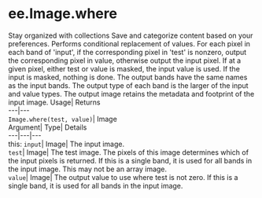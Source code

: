  
#  ee.Image.where 
Stay organized with collections  Save and categorize content based on your preferences. 
Performs conditional replacement of values. 
For each pixel in each band of 'input', if the corresponding pixel in 'test' is nonzero, output the corresponding pixel in value, otherwise output the input pixel.
If at a given pixel, either test or value is masked, the input value is used. If the input is masked, nothing is done.
The output bands have the same names as the input bands. The output type of each band is the larger of the input and value types. The output image retains the metadata and footprint of the input image.
Usage| Returns  
---|---  
`Image.where(test, value)`| Image  
Argument| Type| Details  
---|---|---  
this: `input`| Image| The input image.  
`test`| Image| The test image. The pixels of this image determines which of the input pixels is returned. If this is a single band, it is used for all bands in the input image. This may not be an array image.  
`value`| Image| The output value to use where test is not zero. If this is a single band, it is used for all bands in the input image.  
